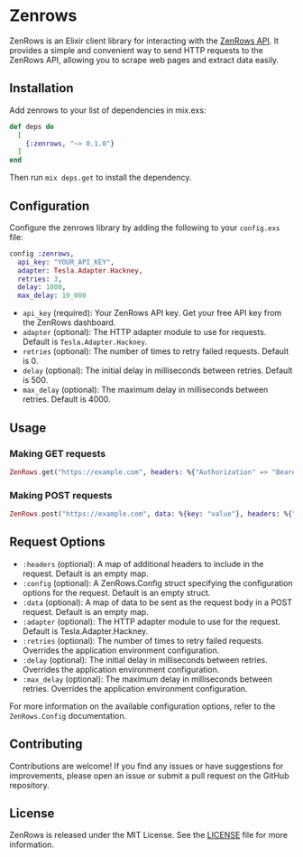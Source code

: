 # Zenrows

ZenRows is an Elixir client library for interacting with the [ZenRows API](https://docs.zenrows.com/api-reference). It provides a simple and convenient way to send HTTP requests to the ZenRows API, allowing you to scrape web pages and extract data easily.

## Installation

Add zenrows to your list of dependencies in mix.exs:

```elixir
def deps do
  [
    {:zenrows, "~> 0.1.0"}
  ]
end
```

Then run `mix deps.get` to install the dependency.

## Configuration

Configure the zenrows library by adding the following to your `config.exs` file:

```elixir
config :zenrows,
  api_key: "YOUR_API_KEY",
  adapter: Tesla.Adapter.Hackney,
  retries: 3,
  delay: 1000,
  max_delay: 10_000
```

- `api_key` (required): Your ZenRows API key. Get your free API key from the ZenRows dashboard.
- `adapter` (optional): The HTTP adapter module to use for requests. Default is `Tesla.Adapter.Hackney`.
- `retries` (optional): The number of times to retry failed requests. Default is 0.
- `delay` (optional): The initial delay in milliseconds between retries. Default is 500.
- `max_delay` (optional): The maximum delay in milliseconds between retries. Default is 4000.

## Usage

### Making GET requests

```elixir
ZenRows.get("https://example.com", headers: %{"Authorization" => "Bearer token"}, config: %ZenRows.Config{js_render: true})
```

### Making POST requests

```elixir
ZenRows.post("https://example.com", data: %{key: "value"}, headers: %{"Authorization" => "Bearer token"})
```

## Request Options

- `:headers` (optional): A map of additional headers to include in the request. Default is an empty map.
- `:config` (optional): A ZenRows.Config struct specifying the configuration options for the request. Default is an empty struct.
- `:data` (optional): A map of data to be sent as the request body in a POST request. Default is an empty map.
- `:adapter` (optional): The HTTP adapter module to use for the request. Default is Tesla.Adapter.Hackney.
- `:retries` (optional): The number of times to retry failed requests. Overrides the application environment configuration.
- `:delay` (optional): The initial delay in milliseconds between retries. Overrides the application environment configuration.
- `:max_delay` (optional): The maximum delay in milliseconds between retries. Overrides the application environment configuration.

For more information on the available configuration options, refer to the `ZenRows.Config` documentation.

## Contributing

Contributions are welcome! If you find any issues or have suggestions for improvements, please open an issue or submit a pull request on the GitHub repository.

## License

ZenRows is released under the MIT License. See the [LICENSE](LICENSE) file for more information.
